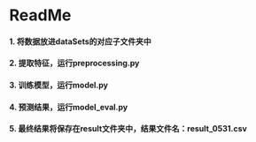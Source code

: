 # ReadMe

#### 1. 将数据放进dataSets的对应子文件夹中<br>
#### 2. 提取特征，运行preprocessing.py<br>
#### 3. 训练模型，运行model.py<br>
#### 4. 预测结果，运行model_eval.py<br>
#### 5. 最终结果将保存在result文件夹中，结果文件名：result_0531.csv<br>
